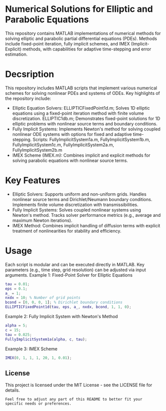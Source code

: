 # Numerical Solutions for Elliptic and Parabolic Equations
This repository contains MATLAB implementations of numerical methods for solving elliptic and parabolic partial differential equations (PDEs). Methods include fixed-point iteration, fully implicit schemes, and IMEX (Implicit-Explicit) methods, with capabilities for adaptive time-stepping and error estimation.

# Decsription 
This repository includes MATLAB scripts that implement various numerical schemes for solving nonlinear PDEs and systems of ODEs. Key highlights of the repository include:
- Elliptic Equation Solvers: ELLIPTICFixedPoint1d.m; Solves 1D elliptic equations using a fixed-point iteration method with finite volume discretization​. ELLIPTIC1db.m; Demonstrates fixed-point solutions for 1D elliptic problems with nonlinear source terms and boundary conditions​.
- Fully Implicit Systems: Implements Newton's method for solving coupled nonlinear ODE systems with options for fixed and adaptive time-stepping. Scripts: FullyImplicitSystem1a.m, FullyImplicitSystem1b.m, FullyImplicitSystem1c.m, FullyImplicitSystem2a.m, FullyImplicitSystem2b.m​
- IMEX Scheme (IMEX.m): Combines implicit and explicit methods for solving parabolic equations with nonlinear source terms.


# Key Features
- Elliptic Solvers: Supports uniform and non-uniform grids. Handles nonlinear source terms and Dirichlet/Neumann boundary conditions. Implements finite volume discretization with transmissibilities.
- Fully Implicit Systems: Solves coupled nonlinear systems using Newton's method. Tracks solver performance metrics (e.g., average and maximum Newton iterations).
- IMEX Method: Combines implicit handling of diffusion terms with explicit treatment of nonlinearities for stability and efficiency.

# Usage
Each script is modular and can be executed directly in MATLAB. Key parameters (e.g., time step, grid resolution) can be adjusted via input arguments.
Example 1: Fixed-Point Solver for Elliptic Equations
```matlab
tau = 0.01;
eps = 0.1;
a_ = 1;
nxdx = 10; % Number of grid points
bcond = [0, 0, 0, 1]; % Dirichlet boundary conditions
ELLIPTICFixedPoint1d(tau, eps, a_, nxdx, bcond, 1, 1, 0);
```

Example 2: Fully Implicit System with Newton's Method
```matlab
alpha = 5;
c = 15;
tau = 0.025;
FullyImplicitSystem1a(alpha, c, tau);
```

Example 3: IMEX Scheme 
```matlab
IMEX(0, 1, 1, 1, 20, 1, 0.01);
```

## License
This project is licensed under the MIT License - see the LICENSE file for details.
```
Feel free to adjust any part of this README to better fit your specific needs or preferences.
